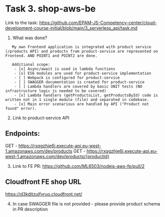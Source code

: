 # Task 3. shop-aws-be
Link to the task:
https://github.com/EPAM-JS-Competency-center/cloud-development-course-initial/blob/main/3_serverless_api/task.md

1. What was done?
 

```
   My own Frontend application is integrated with product service (/products API) and products from product-service are represented on Frontend. AND POINT1 and POINT2 are done.

   Additional scope:
    - [x] Async/await is used in lambda functions
    - [x] ES6 modules are used for product-service implementation
    - [ ] Webpack is configured for product-service
    - [ ] SWAGGER documentation is created for product-service
    - [ ] Lambda handlers are covered by basic UNIT tests (NO infrastructure logic is needed to be covered)
    - [x] Lambda handlers (getProductsList, getProductsById) code is written not in 1 single module (file) and separated in codebase.
    - [x] Main error scenarious are handled by API ("Product not found" error).
```

2. Link to product-service API
## Endpoints:

  GET - https://rxqgzhje6j.execute-api.eu-west-1.amazonaws.com/dev/products
  GET - https://rxqgzhje6j.execute-api.eu-west-1.amazonaws.com/dev/products/{productId}

3. Link to FE PR:
https://github.com/ML6503/nodejs-aws-fe/pull/2

## Cloudfront FE shop URL

https://d3kdjtzujfvruo.cloudfront.net/

4. In case SWAGGER file is not provided - please provide product schema in PR description




